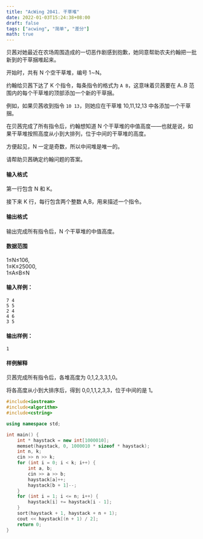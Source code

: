 ```yaml
---
title: "AcWing 2041. 干草堆"
date: 2022-01-03T15:24:38+08:00
draft: false
tags: ["acwing", "简单", "差分"]
math: true
---
```


贝茜对她最近在农场周围造成的一切恶作剧感到抱歉，她同意帮助农夫约翰把一批新到的干草捆堆起来。

开始时，共有 N 个空干草堆，编号 1∼N。

约翰给贝茜下达了 K 个指令，每条指令的格式为 `A B`，这意味着贝茜要在 A..B 范围内的每个干草堆的顶部添加一个新的干草捆。

例如，如果贝茜收到指令 `10 13`，则她应在干草堆 10,11,12,13 中各添加一个干草捆。

在贝茜完成了所有指令后，约翰想知道 N 个干草堆的中值高度——也就是说，如果干草堆按照高度从小到大排列，位于中间的干草堆的高度。

方便起见，N 一定是奇数，所以中间堆是唯一的。

请帮助贝茜确定约翰问题的答案。

<!--more-->

#### 输入格式

第一行包含 N 和 K。

接下来 K 行，每行包含两个整数 A,B，用来描述一个指令。

#### 输出格式

输出完成所有指令后，N 个干草堆的中值高度。

#### 数据范围

1≤N≤106,  
1≤K≤25000,  
1≤A≤B≤N

#### 输入样例：

```
7 4
5 5
2 4
4 6
3 5
```

#### 输出样例：

```
1
```

#### 样例解释

贝茜完成所有指令后，各堆高度为 0,1,2,3,3,1,0。

将各高度从小到大排序后，得到 0,0,1,1,2,3,3，位于中间的是 1。

```cpp
#include<iostream>
#include<algorithm>
#include<cstring>

using namespace std;

int main() {
    int * haystack = new int[1000010];
    memset(haystack, 0, 1000010 * sizeof * haystack);
    int n, k;
    cin >> n >> k;
    for (int i = 0; i < k; i++) {
        int a, b;
        cin >> a >> b;
        haystack[a]++;
        haystack[b + 1]--;
    }
    for (int i = 1; i <= n; i++) {
        haystack[i] += haystack[i - 1];
    }
    sort(haystack + 1, haystack + n + 1);
    cout << haystack[(n + 1) / 2];
    return 0;
}
```
